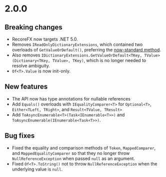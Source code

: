 # 2.0.0

## Breaking changes

- RecoreFX now targets .NET 5.0.
- Removes `IReadOnlyDictionaryExtensions`, which contained two overloads of `GetValueOrDefault()`, preferring the [now-standard method](https://docs.microsoft.com/en-us/dotnet/api/system.collections.generic.collectionextensions).
- Also removes `IDictionaryExtensions.GetValueOrDefault<TKey, TValue>(Dictionary<TKey, TValue>, TKey)`, which is no longer needed to resolve ambiguity.
- `Of<T>.Value` is now init-only.

## New features

- The API now has type annotations for nullable references
- Add `Equals()` overloads with `IEqualityComparer<T>` for `Optional<T>`, `Either<TLeft, TRight>`, and `Result<TValue, TResult>`
- Add `ToAsyncEnumerable<T>(Task<IEnumerable<T>>)` and `ToAsyncEnumerable(IEnumerable<Task<T>>)`.

## Bug fixes

- Fixed the equality and comparison methods of `Token`, `MappedComparer`, and `MappedEqualityComparer` so that they no longer throw `NullReferenceException` when passed `null` as an argument.
- Fixed `Of<T>.ToString()` not to throw `NullReferenceException` when the underlying value is `null`.